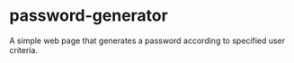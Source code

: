 # password-generator
A simple web page that generates a password according to specified user criteria.
